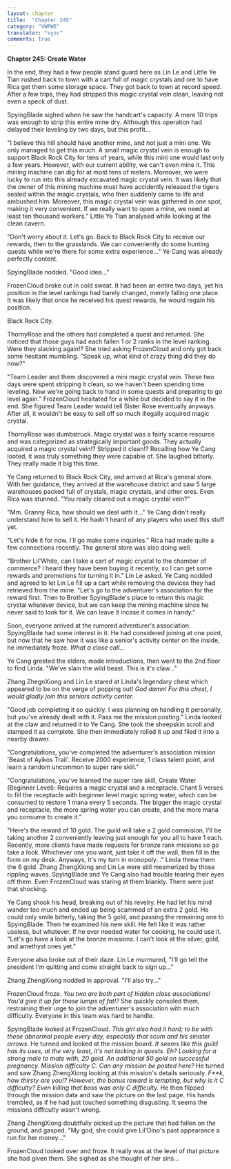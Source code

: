 ```yaml
---
layout: chapter
title:  "Chapter 245"
category: "VWPWE"
translator: "syzc"
comments: true
---
```


**Chapter 245: Create Water**

In the end, they had a few people stand guard here as Lin Le and Little Ye Tian rushed back to town with a cart full of magic crystals and ore to have Rica get them some storage space. They got back to town at record speed. After a few trips, they had stripped this magic crystal vein clean, leaving not even a speck of dust.

SpyingBlade sighed when he saw the handcart's capacity. A mere 10 trips was enough to strip this entire mine dry. Although this operation had delayed their leveling by two days, but this profit...

"I believe this hill should have another mine, and not just a mini one. We only managed to get this much. A small magic crystal vein is enough to support Black Rock City for tens of years, while this mini one would last only a few years. However, with our current ability, we can't even mine it. This mining machine can dig for at most tens of meters. Moreover, we were lucky to run into this already excavated magic crystal vein. It was likely that the owner of this mining machine must have accidently released the tigers sealed within the magic crystals, who then suddenly came to life and ambushed him. Moreover, this magic crystal vein was gathered in one spot, making it very convenient. If we really want to open a mine, we need at least ten thousand workers." Little Ye Tian analysed while looking at the clean cavern.

"Don't worry about it. Let's go. Back to Black Rock City to receive our rewards, then to the grasslands. We can conveniently do some hunting quests while we're there for some extra experience..." Ye Cang was already perfectly content.

SpyingBlade nodded. "Good idea..."

FrozenCloud broke out in cold sweat. It had been an entire two days, yet his position in the level rankings had barely changed, merely falling one place. It was likely that once he received his quest rewards, he would regain his position.

Black Rock City.

ThornyRose and the others had completed a quest and returned. She noticed that those guys had each fallen 1 or 2 ranks in the level ranking. Were they slacking again!? She tried asking FrozenCloud and only got back some hesitant mumbling. "Speak up, what kind of crazy thing did they do now?"

"Team Leader and them discovered a mini magic crystal vein. These two days were spent stripping it clean, so we haven't been spending time leveling. Now we're going back to hand in some quests and preparing to go level again." FrozenCloud hesitated for a while but decided to say it in the end. She figured Team Leader would tell Sister Rose eventually anyways. After all, it wouldn't be easy to sell off so much illegally acquired magic crystal.

ThornyRose was dumbstruck. Magic crystal was a fairly scarce resource and was categorized as strategically important goods. They actually acquired a magic crystal vein!? Stripped it clean!? Recalling how Ye Cang looted, it was truly something they were capable of. She laughed bitterly. They really made it big this time.

Ye Cang returned to Black Rock City, and arrived at Rica's general store. With her guidance, they arrived at the warehouse district and saw 5 large warehouses packed full of crystals, magic crystals, and other ores. Even Rica was stunned. "You really cleared out a magic crystal vein?"

"Mm. Granny Rica, how should we deal with it..." Ye Cang didn't really understand how to sell it. He hadn't heard of any players who used this stuff yet.

"Let's hide it for now. I'll go make some inquiries." Rica had made quite a few connections recently. The general store was also doing well.

"Brother Lil'White, can I take a cart of magic crystal to the chamber of commerce? I heard they have been buying it recently, so I can get some rewards and promotions for turning it in." Lin Le asked. Ye Cang nodded and agreed to let Lin Le fill up a cart while removing the devices they had retrieved from the mine. "Let's go to the adventurer's association for the reward first. Then to Brother SpyingBlade's place to return this magic crystal whatever device, but we can keep the mining machine since he never said to look for it. We can leave it incase it comes in handy."

Soon, everyone arrived at the rumored adventurer's association. SpyingBlade had some interest in it. He had considered joining at one point, but now that he saw how it was like a senior's activity center on the inside, he immediately froze. *What a close call...*

Ye Cang greeted the elders, made introductions, then went to the 2nd floor to find Linda. "We've slain the wild beast. This is it's claw..."

Zhang ZhegnXiong and Lin Le stared at Linda's legendary chest which appeared to be on the verge of popping out! *God damn! For this chest, I would gladly join this seniors activity center.*

"Good job completing it so quickly. I was planning on handling it personally, but you've already dealt with it. Pass me the mission posting." Linda looked at the claw and returned it to Ye Cang. She took the sheepskin scroll and stamped it as complete. She then immediately rolled it up and filed it into a nearby drawer.

"Congratulations, you've completed the adventurer's association mission 'Beast of Ayikos Trail'. Receive 2000 experience, 1 class talent point, and learn a random uncommon to super rare skill."

"Congratulations, you've learned the super rare skill, Create Water (Beginner Level): Requires a magic crystal and a receptacle. Chant 5 verses to fill the receptacle with beginner level magic spring water, which can be consumed to restore 1 mana every 5 seconds. The bigger the magic crystal and receptacle, the more spring water you can create, and the more mana you consume to create it."

"Here's the reward of 10 gold. The guild will take a 2 gold commision, I'll be taking another 2  conveniently leaving just enough for you all to have 1 each. Recently, more clients have made requests for bronze rank missions so go take a look. Whichever one you want, just take it off the wall, then fill in the form on my desk. Anyways, it's my turn in monopoly..." Linda threw them the 6 gold. Zhang ZhengXiong and Lin Le were still mesmerized by those rippling waves. SpyingBlade and Ye Cang also had trouble tearing their eyes off them. Even FrozenCloud was staring at them blankly. There were just that shocking.

Ye Cang shook his head, breaking out of his revelry. He had let his mind wander too much and ended up being scammed of an extra 2 gold. He could only smile bitterly, taking the 5 gold, and passing the remaining one to SpyingBlade. Then he examined his new skill. He felt like it was rather useless, but whatever. If he ever needed water for cooking, he could use it. "Let's go have a look at the bronze missions. I can't look at the silver, gold, and amethyst ones yet."

Everyone also broke out of their daze. Lin Le murmured, "I'll go tell the president I'm quitting and come straight back to sign up..."

Zhang ZhengXiong nodded in approval. "I'll also try..."

FrozenCloud froze. *You two are both part of hidden class associations! You'd give it up for those lumps of fat!?* She quickly consoled them, restraining their urge to join the adventurer's association with much difficulty. Everyone in this team was hard to handle. 

SpyingBlade looked at FrozenCloud. *This girl also had it hard; to be with these abnormal people every day, especially that scum and his sinister arrows.* He turned and looked at the mission board. *It seems like this guild has its uses, at the very least, it's not lacking in quests. Eh? Looking for a strong male to mate with, 20 gold. An additional 50 gold on successful pregnancy. Mission difficulty C. Can any mission be posted here?* He turned and saw Zhang ZhengXiong looking at this mission's details seriously. *F\*\*k, how thirsty are you!? However, the bonus reward is tempting, but why is it C difficulty? Even killing that boss was only C difficulty.* He then flipped through the mission data and saw the picture on the last page. His hands trembled, as if he had just touched something disgusting. It seems the missions difficulty wasn't wrong.

Zhang ZhengXiong doubtfully picked up the picture that had fallen on the ground, and gasped. "My god, she could give Lil'Dino's past appearance a run for her money..."

FrozenCloud looked over and froze. It really was at the level of that picture she had given them. She sighed as she thought of her sins...
